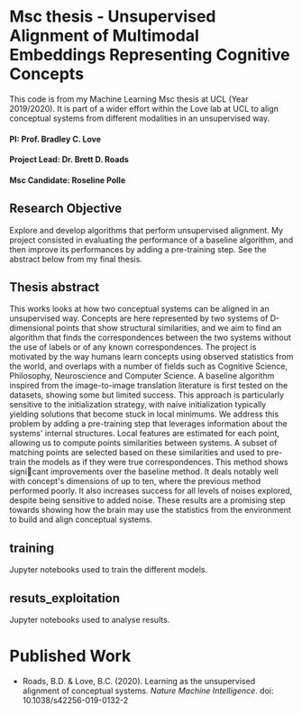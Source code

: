 # Msc thesis - Unsupervised Alignment of Multimodal Embeddings Representing Cognitive Concepts

This code is from my Machine Learning Msc thesis at UCL (Year 2019/2020). It is part of a wider effort within the Love lab at UCL to align conceptual systems from different modalities in an unsupervised way.

#### PI: Prof. Bradley C. Love
#### Project Lead: Dr. Brett D. Roads
#### Msc Candidate: Roseline Polle


## Research Objective

Explore and develop algorithms that perform unsupervised alignment. My project consisted in evaluating the performance of a baseline algorithm, and then improve its performances by adding a pre-training step. See the abstract below from my final thesis. 

## Thesis abstract

This works looks at how two conceptual systems can be aligned in an unsupervised way. Concepts are here represented by two systems of D-dimensional points that show structural similarities, and we aim to find an algorithm that finds the correspondences between the two systems without the use of labels or of any known correspondences. The project is motivated by the way humans learn concepts using observed statistics from the world, and overlaps with a number of fields such as Cognitive Science, Philosophy, Neuroscience and Computer Science. A baseline algorithm inspired from the image-to-image translation literature is first tested on the datasets, showing some but limited success. This approach is particularly sensitive to the initialization strategy, with naive initialization typically yielding solutions that become stuck in local minimums. We address this problem by adding a pre-training step that leverages information about the systems' internal structures. Local features are estimated for each point, allowing us to compute points similarities between systems. A subset of matching points are selected based on these similarities and used to pre-train the models as if they were true correspondences. This method shows signicant improvements over the baseline method. It deals notably well with concept's dimensions of up to ten, where the previous method performed poorly. It also increases success for all levels of noises explored, despite being sensitive to added noise. These results are a promising step towards showing how the brain may use the statistics from the environment to build and align conceptual systems.

## training

Jupyter notebooks used to train the different models.

## resuts_exploitation

Jupyter notebooks used to analyse results.


# Published Work

* Roads, B.D. & Love, B.C. (2020). Learning as the unsupervised alignment of conceptual systems. *Nature Machine Intelligence*. doi: 10.1038/s42256-019-0132-2
